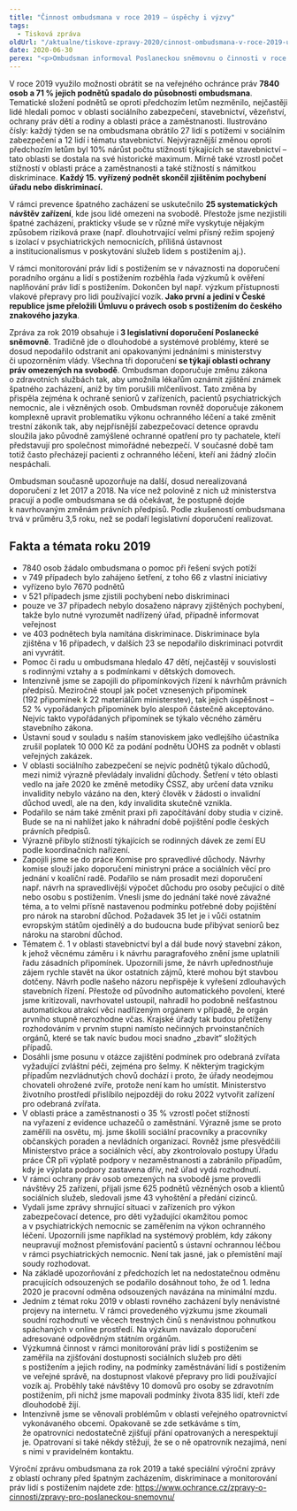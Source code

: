 ```yaml
---
title: "Činnost ombudsmana v roce 2019 – úspěchy i výzvy"
tags:
  - Tisková zpráva
oldUrl: "/aktualne/tiskove-zpravy-2020/cinnost-ombudsmana-v-roce-2019-uspechy-i-vyzvy"
date: 2020-06-30
perex: "<p>Ombudsman informoval Poslaneckou sněmovnu o činnosti v roce 2019, poznatcích, trendech a doporučeních k dlouhodobým problémům, jejichž řešení vyžaduje změny či přijetí právních předpisů. Zprávu už projednal Senát a také Petiční výbor Poslanecké sněmovny, který doporučí, aby Sněmovna uložila vládě zabývat se poznatky a doporučeními ombudsmana.</p>"
---
```


<!-- imported from the old website -->

<p>V roce 2019 využilo možnosti obrátit se na veřejného ochránce práv <b>7840 osob a 71 % jejich podnětů spadalo do působnosti ombudsmana</b>. Tematické složení podnětů se oproti předchozím letům nezměnilo, nejčastěji lidé hledali pomoc v oblasti sociálního zabezpečení, stavebnictví, vězeňství, ochrany práv dětí a rodiny a oblasti práce a zaměstnanosti. Ilustrováno čísly: každý týden se na ombudsmana obrátilo 27 lidí s potížemi v sociálním zabezpečení a 12 lidí i tématu stavebnictví. Nejvýraznější změnou oproti předchozím letům byl 10% nárůst počtu stížností týkajících se stavebnictví – tato oblasti se dostala na své historické maximum. Mírně také vzrostl počet stížností v oblasti práce a zaměstnanosti a také stížností s námitkou diskriminace. <b>Každý 15. vyřízený podnět skončil zjištěním pochybení úřadu nebo diskriminací. </b></p> <p>V rámci prevence špatného zacházení se uskutečnilo <b>25 systematických návštěv zařízení</b>, kde jsou lidé omezeni na svobodě. Přestože jsme nezjistili špatné zacházení, prakticky všude se v různé míře vyskytuje nějakým způsobem riziková praxe (např. dlouhotrvající velmi přísný režim spojený s izolací v psychiatrických nemocnicích, přílišná ústavnost a institucionalismus v poskytování služeb lidem s postižením aj.).</p> <p>V rámci monitorování práv lidí s postižením se v návaznosti na doporučení poradního orgánu a lidí s postižením rozběhla řada výzkumů k ověření naplňování práv lidí s postižením. Dokončen byl např. výzkum přístupnosti vlakové přepravy pro lidi používající vozík.<b> Jako první a jediní v České republice jsme přeložili Úmluvu o právech osob s postižením do českého znakového jazyka</b>.</p> <p>Zpráva za rok 2019 obsahuje i<b> 3 legislativní doporučení Poslanecké sněmovně</b>. Tradičně jde o dlouhodobé a systémové problémy, které se dosud nepodařilo odstranit ani opakovanými jednáními s ministerstvy či upozorněním vlády. Všechna tři doporučení <b>se týkají oblasti ochrany práv omezených na svobodě</b>. Ombudsman doporučuje změnu zákona o zdravotních službách tak, aby umožnila lékařům oznámit zjištění známek špatného zacházení, aniž by tím porušili mlčenlivost. Tato změna by přispěla zejména k ochraně seniorů v zařízeních, pacientů psychiatrických nemocnic, ale i vězněných osob. Ombudsman rovněž doporučuje zákonem komplexně upravit problematiku výkonu ochranného léčení a také změnit trestní zákoník tak, aby nejpřísnější zabezpečovací detence opravdu sloužila jako původně zamýšlené ochranné opatření pro ty pachatele, kteří představují pro společnost mimořádné nebezpečí. V současné době tam totiž často přecházejí pacienti z ochranného léčení, kteří ani žádný zločin nespáchali.</p> <p>Ombudsman současně upozorňuje na další, dosud nerealizovaná doporučení z let 2017 a 2018. Na více než polovině z nich už ministerstva pracují a podle ombudsmana se dá očekávat, že postupně dojde k navrhovaným změnám právních předpisů. Podle zkušeností ombudsmana trvá v průměru 3,5 roku, než se podaří legislativní doporučení realizovat.</p> <h2>Fakta a témata roku 2019</h2><ul><li>7840 osob žádalo ombudsmana o pomoc při řešení svých potíží</li><li>v 749 případech bylo zahájeno šetření, z toho 66 z vlastní iniciativy</li><li>vyřízeno bylo 7670 podnětů</li><li>v 521 případech jsme zjistili pochybení nebo diskriminaci</li><li>pouze ve 37 případech nebylo dosaženo nápravy zjištěných pochybení, takže bylo nutné vyrozumět nadřízený úřad, případně informovat veřejnost</li><li>ve 403 podnětech byla namítána diskriminace. Diskriminace byla zjištěna v 16 případech, v dalších 23 se nepodařilo diskriminaci potvrdit ani vyvrátit.</li><li>Pomoc či radu u ombudsmana hledalo 47 dětí, nejčastěji v souvislosti s rodinnými vztahy a s podmínkami v dětských domovech.</li><li>Intenzivně jsme se zapojili do připomínkových řízení k návrhům právních předpisů. Meziročně stoupl jak počet vznesených připomínek (192 připomínek k 22 materiálům ministerstev), tak jejich úspěšnost – 52 % vypořádaných připomínek bylo alespoň částečně akceptováno. Nejvíc takto vypořádaných připomínek se týkalo věcného záměru stavebního zákona.</li><li>Ústavní soud v souladu s naším stanoviskem jako vedlejšího účastníka zrušil poplatek 10 000 Kč za podání podnětu ÚOHS za podnět v oblasti veřejných zakázek.</li><li>V oblasti sociálního zabezpečení se nejvíc podnětů týkalo důchodů, mezi nimiž výrazně převládaly invalidní důchody. Šetření v této oblasti vedlo na jaře 2020 ke změně metodiky ČSSZ, aby určení data vzniku invalidity nebylo vázáno na den, který člověk v žádosti o invalidní důchod uvedl, ale na den, kdy invalidita skutečně vznikla.</li><li>Podařilo se nám také změnit praxi při započítávání doby studia v cizině. Bude se na ni nahlížet jako k náhradní době pojištění podle českých právních předpisů. </li><li>Výrazně přibylo stížností týkajících se rodinných dávek ze zemí EU podle koordinačních nařízení.</li><li>Zapojili jsme se do práce Komise pro spravedlivé důchody. Návrhy komise slouží jako doporučení ministryni práce a sociálních věcí pro jednání v koaliční radě. Podařilo se nám prosadit mezi doporučení např. návrh na spravedlivější výpočet důchodu pro osoby pečující o dítě nebo osobu s postižením. Vnesli jsme do jednání také nové závažné téma, a to velmi přísně nastavenou podmínku potřebné doby pojištění pro nárok na starobní důchod. Požadavek 35 let je i vůči ostatním evropským státům ojedinělý a do budoucna bude přibývat seniorů bez nároku na starobní důchod.</li><li>Tématem č. 1 v oblasti stavebnictví byl a dál bude nový stavební zákon, k jehož věcnému záměru i k návrhu paragrafového znění jsme uplatnili řadu zásadních připomínek. Upozornili jsme, že návrh upřednostňuje zájem rychle stavět na úkor ostatních zájmů, které mohou být stavbou dotčeny. Návrh podle našeho názoru nepřispěje k vyřešení zdlouhavých stavebních řízení. Přestože od původního automatického povolení, které jsme kritizovali, navrhovatel ustoupil, nahradil ho podobně nešťastnou automatickou atrakcí věci nadřízeným orgánem v případě, že orgán prvního stupně nerozhodne včas. Krajské úřady tak budou přetíženy rozhodováním v prvním stupni namísto nečinných prvoinstančních orgánů, které se tak navíc budou moci snadno „zbavit“ složitých případů.</li><li>Dosáhli jsme posunu v otázce zajištění podmínek pro odebraná zvířata vyžadující zvláštní péči, zejména pro šelmy. K některým tragickým případům nezvládnutých chovů dochází i proto, že úřady neodejmou chovateli ohrožené zvíře, protože není kam ho umístit. Ministerstvo životního prostředí přislíbilo nejpozději do roku 2022 vytvořit zařízení pro odebraná zvířata.</li><li>V oblasti práce a zaměstnanosti o 35 % vzrostl počet stížností na vyřazení z evidence uchazečů o zaměstnání. Výrazně jsme se proto zaměřili na osvětu, mj. jsme školili sociální pracovníky a pracovníky občanských poraden a nevládních organizací. Rovněž jsme přesvědčili Ministerstvo práce a sociálních věcí, aby zkontrolovalo postupy Úřadu práce ČR při výplatě podpory v nezaměstnanosti a zabránilo případům, kdy je výplata podpory zastavena dřív, než úřad vydá rozhodnutí.</li><li>V rámci ochrany práv osob omezených na svobodě jsme provedli návštěvy 25 zařízení, přijali jsme 625 podnětů vězněných osob a klientů sociálních služeb, sledovali jsme 43 vyhoštění a předání cizinců.</li><li>Vydali jsme zprávy shrnující situaci v zařízeních pro výkon zabezpečovací detence, pro děti vyžadující okamžitou pomoc a v psychiatrických nemocnic se zaměřením na výkon ochranného léčení. Upozornili jsme například na systémový problém, kdy zákony neupravují možnost přemisťování pacientů s ústavní ochrannou léčbou v rámci psychiatrických nemocnic. Není tak jasné, jak o přemístění mají soudy rozhodovat.</li><li>Na základě upozorňování z předchozích let na nedostatečnou odměnu pracujících odsouzených se podařilo dosáhnout toho, že od 1. ledna 2020 je pracovní odměna odsouzených navázána na minimální mzdu.</li><li>Jedním z témat roku 2019 v oblasti rovného zacházení byly nenávistné projevy na internetu. V rámci provedeného výzkumu jsme zkoumali soudní rozhodnutí ve věcech trestných činů s nenávistnou pohnutkou spáchaných v online prostředí. Na výzkum navázalo doporučení adresované odpovědným státním orgánům.</li><li>Výzkumná činnost v rámci monitorování práv lidí s postižením se zaměřila na zjišťování dostupnosti sociálních služeb pro děti s postižením a jejich rodiny, na podmínky zaměstnávání lidí s postižením ve veřejné správě, na dostupnost vlakové přepravy pro lidi používající vozík aj. Proběhly také návštěvy 10 domovů pro osoby se zdravotním postižením, při nichž jsme mapovali podmínky života 835 lidí, kteří zde dlouhodobě žijí.</li><li>Intenzivně jsme se věnovali problémům v oblasti veřejného opatrovnictví vykonávaného obcemi. Opakovaně se zde setkáváme s tím, že opatrovníci nedostatečně zjišťují přání opatrovaných a nerespektují je. Opatrovaní si také někdy stěžují, že se o ně opatrovník nezajímá, není s nimi v pravidelném kontaktu.</li></ul><p></p><p>Výroční zprávu ombudsmana za rok 2019 a také speciální výroční zprávy z oblastí ochrany před špatným zacházením, diskriminace a monitorování práv lidí s postižením najdete zde: <a href="https://www.ochrance.cz/zpravy-o-cinnosti/zpravy-pro-poslaneckou-snemovnu/">https://www.ochrance.cz/zpravy-o-cinnosti/zpravy-pro-poslaneckou-snemovnu/</a></p><p></p>

